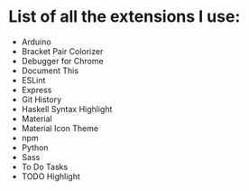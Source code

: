 # List of all the extensions I use:

- Arduino
- Bracket Pair Colorizer
- Debugger for Chrome
- Document This
- ESLint
- Express
- Git History
- Haskell Syntax Highlight
- Material
- Material Icon Theme
- npm
- Python
- Sass
- To Do Tasks
- TODO Highlight